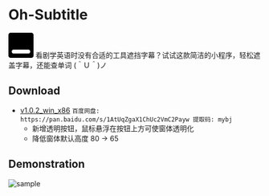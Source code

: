 # Oh-Subtitle
<img src="https://github.com/Surbowl/Oh-Subtitle/blob/master/images/icon.png?raw=true" width="50" />
看剧学英语时没有合适的工具遮挡字幕？试试这款简洁的小程序，轻松遮盖字幕，还能查单词 (＾Ｕ＾)ノ


## Download
- [v1.0.2_win_x86](https://github.com/Surbowl/Oh-Subtitle/raw/master/publish/Oh-Subtitle_v1.0.2_win_x86.zip) `百度网盘: https://pan.baidu.com/s/1AtUqZgaX1ChUc2VmC2Payw 提取码: mybj`
  - 新增透明按钮，鼠标悬浮在按钮上方可使窗体透明化
  - 降低窗体默认高度 80 -> 65


## Demonstration
![sample](https://github.com/Surbowl/Oh-Subtitle/blob/master/images/sample.gif?raw=true)
